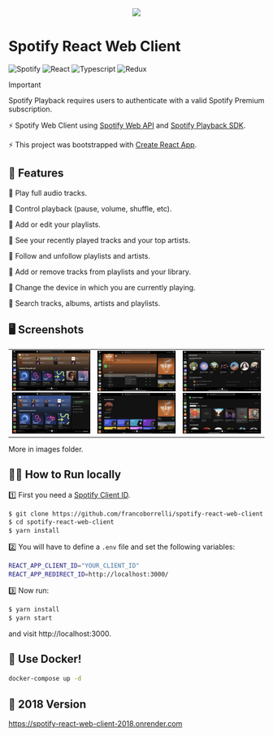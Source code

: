 <p align="center">
  <img src="https://github.com/user-attachments/assets/726763a6-094a-42cf-878c-1e7d47a2e597" style="height: 250px"/>
</p>




# Spotify React Web Client

![Spotify](https://img.shields.io/badge/Spotify-1ED760?style=for-the-badge&logo=spotify&logoColor=white) ![React](https://img.shields.io/badge/react-%2320232a.svg?style=for-the-badge&logo=react&logoColor=%2361DAFB) ![Typescript](https://img.shields.io/badge/typescript-%23007ACC.svg?style=for-the-badge&logo=typescript&logoColor=white)  ![Redux](https://img.shields.io/badge/redux-%23593d88.svg?style=for-the-badge&logo=redux&logoColor=white)

> [!IMPORTANT]  
> Spotify Playback requires users to authenticate with a valid Spotify Premium subscription.


<p>
  ⚡ Spotify Web Client using <a href="https://developer.spotify.com/documentation/web-api/">Spotify Web API</a> and <a href="https://developer.spotify.com/documentation/web-playback-sdk/">Spotify Playback SDK</a>. 
</p>

<p>
  ⚡ This project was bootstrapped with <a href="https://github.com/facebookincubator/create-react-app">Create React App<a/>.
</p>


## 🎹 Features

🎵 Play full audio tracks.

🎵 Control playback (pause, volume, shuffle, etc).

🎵 Add or edit your playlists.

🎵 See your recently played tracks and your top artists.

🎵 Follow and unfollow playlists and artists.

🎵 Add or remove tracks from playlists and your library.

🎵 Change the device in which you are currently playing.

🎵 Search tracks, albums, artists and playlists.

## 🖥️ Screenshots


<div align="center">
    <table >
     <tr>
       <td>
         <img src="images/Home.png?raw=true 'Playlist'"/>
         <img src="images/CurrentDevices.png?raw=true 'Playlist'"/>
       </td>
        <td>
         <img src="images/playlist.png?raw=true 'Playlist'"/>
          <img src="images/browse.png?raw=true 'Playlist'"/>
       </td>
                 <td>
         <img src="images/Profile.png?raw=true 'Playlist'"/>
          <img src="images/artist.png?raw=true 'Playlist'"/>
       </td>
     </tr>
    </table>
    </div>

More in images folder.

## 👨‍💻 How to Run locally

1️⃣ First you need a [Spotify Client ID](https://developer.spotify.com/dashboard/applications).

```bash
$ git clone https://github.com/francoborrelli/spotify-react-web-client.git
$ cd spotify-react-web-client
$ yarn install
```

2️⃣ You will have to define a `.env` file and set the following variables:

```bash
REACT_APP_CLIENT_ID="YOUR_CLIENT_ID"
REACT_APP_REDIRECT_ID=http://localhost:3000/
```

3️⃣ Now run:

```bash
$ yarn install
$ yarn start
```

and visit http://localhost:3000.

## 🐳 Use Docker!

```bash
docker-compose up -d
```

## 📜 2018 Version

https://spotify-react-web-client-2018.onrender.com



